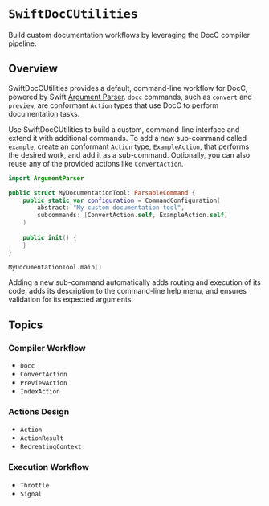 # ``SwiftDocCUtilities``

Build custom documentation workflows by leveraging the DocC compiler pipeline.

## Overview

SwiftDocCUtilities provides a default, command-line workflow for DocC, powered by Swift [Argument Parser](https://github.com/apple/swift-argument-parser). `docc` commands, such as `convert` and `preview`, are conformant ``Action`` types that use DocC to perform documentation tasks.

Use SwiftDocCUtilities to build a custom, command-line interface and extend it with additional commands. To add a new sub-command called `example`, create an conformant ``Action`` type, `ExampleAction`, that performs the desired work, and add it as a sub-command. Optionally, you can also reuse any of the provided actions like ``ConvertAction``.

```swift
import ArgumentParser

public struct MyDocumentationTool: ParsableCommand {
    public static var configuration = CommandConfiguration(
        abstract: "My custom documentation tool",
        subcommands: [ConvertAction.self, ExampleAction.self]
    )
    
    public init() {
    }
}

MyDocumentationTool.main()
```

Adding a new sub-command automatically adds routing and execution of its code, adds its description to the command-line help menu, and ensures validation for its expected arguments.

## Topics 

### Compiler Workflow
- ``Docc``
- ``ConvertAction``
- ``PreviewAction``
- ``IndexAction``

### Actions Design
- ``Action``
- ``ActionResult``
- ``RecreatingContext``

### Execution Workflow
- ``Throttle``
- ``Signal``

<!-- Copyright (c) 2021 Apple Inc and the Swift Project authors. All Rights Reserved. -->
